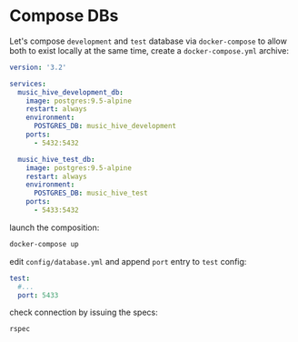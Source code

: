 # Compose DBs
Let's compose `development` and `test` database via `docker-compose` to allow both to exist locally at the same time, create a `docker-compose.yml` archive:

```yml
version: '3.2'

services:
  music_hive_development_db:
    image: postgres:9.5-alpine
    restart: always
    environment:
      POSTGRES_DB: music_hive_development
    ports:
      - 5432:5432

  music_hive_test_db:
    image: postgres:9.5-alpine
    restart: always
    environment:
      POSTGRES_DB: music_hive_test
    ports:
      - 5433:5432
```

launch the composition:

```bash
docker-compose up
```

edit `config/database.yml` and append `port` entry to `test` config:

```yml
test:
  #...
  port: 5433
```

check connection by issuing the specs:

```bash
rspec
```
